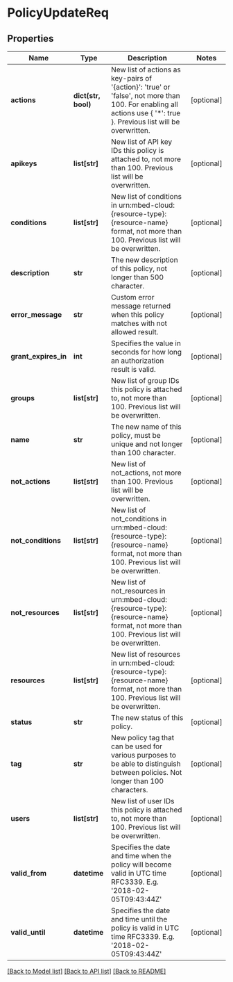 # PolicyUpdateReq

## Properties
Name | Type | Description | Notes
------------ | ------------- | ------------- | -------------
**actions** | **dict(str, bool)** | New list of actions as key-pairs of &#39;{action}&#39;: &#39;true&#39; or &#39;false&#39;, not more than 100. For enabling all actions use { &#39;*&#39;: true }. Previous list will be overwritten. | [optional] 
**apikeys** | **list[str]** | New list of API key IDs this policy is attached to, not more than 100. Previous list will be overwritten. | [optional] 
**conditions** | **list[str]** | New list of conditions in urn:mbed-cloud:{resource-type}:{resource-name} format, not more than 100. Previous list will be overwritten. | [optional] 
**description** | **str** | The new description of this policy, not longer than 500 character. | [optional] 
**error_message** | **str** | Custom error message returned when this policy matches with not allowed result. | [optional] 
**grant_expires_in** | **int** | Specifies the value in seconds for how long an authorization result is valid. | [optional] 
**groups** | **list[str]** | New list of group IDs this policy is attached to, not more than 100. Previous list will be overwritten. | [optional] 
**name** | **str** | The new name of this policy, must be unique and not longer than 100 character. | [optional] 
**not_actions** | **list[str]** | New list of not_actions, not more than 100. Previous list will be overwritten. | [optional] 
**not_conditions** | **list[str]** | New list of not_conditions in urn:mbed-cloud:{resource-type}:{resource-name} format, not more than 100. Previous list will be overwritten. | [optional] 
**not_resources** | **list[str]** | New list of not_resources in urn:mbed-cloud:{resource-type}:{resource-name} format, not more than 100. Previous list will be overwritten. | [optional] 
**resources** | **list[str]** | New list of resources in urn:mbed-cloud:{resource-type}:{resource-name} format, not more than 100. Previous list will be overwritten. | [optional] 
**status** | **str** | The new status of this policy. | [optional] 
**tag** | **str** | New policy tag that can be used for various purposes to be able to distinguish between policies. Not longer than 100 characters. | [optional] 
**users** | **list[str]** | New list of user IDs this policy is attached to, not more than 100. Previous list will be overwritten. | [optional] 
**valid_from** | **datetime** | Specifies the date and time when the policy will become valid in UTC time RFC3339. E.g. &#39;2018-02-05T09:43:44Z&#39; | [optional] 
**valid_until** | **datetime** | Specifies the date and time until the policy is valid in UTC time RFC3339. E.g. &#39;2018-02-05T09:43:44Z&#39; | [optional] 

[[Back to Model list]](../README.md#documentation-for-models) [[Back to API list]](../README.md#documentation-for-api-endpoints) [[Back to README]](../README.md)


